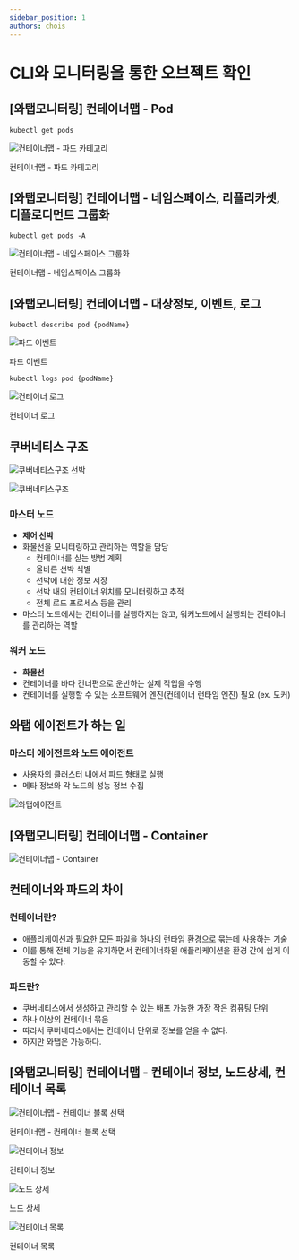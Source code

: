 ```yaml
---
sidebar_position: 1
authors: chois
---
```


# CLI와 모니터링을 통한 오브젝트 확인

## [와탭모니터링] 컨테이너맵 - Pod

```shell
kubectl get pods
```

![컨테이너맵 - 파드 카테고리](./img/컨테이너맵_파드_카테고리.png)

컨테이너맵 - 파드 카테고리

## [와탭모니터링] 컨테이너맵 - 네임스페이스, 리플리카셋, 디플로디먼트 그룹화

```shell
kubectl get pods -A
```

![컨테이너맵 - 네임스페이스 그룹화](./img/컨테이너맵_네임스페이스_그룹화.png)

컨테이너맵 - 네임스페이스 그룹화

## [와탭모니터링] 컨테이너맵 - 대상정보, 이벤트, 로그

```shell
kubectl describe pod {podName}
```

![파드 이벤트](./img/파드_이벤트.png)

파드 이벤트

```shell
kubectl logs pod {podName}
```

![컨테이너 로그](./img/컨테이너_로그.png)

컨테이너 로그

## 쿠버네티스 구조

![쿠버네티스구조 선박](./img/쿠버네티스구조_선박.png)

![쿠버네티스구조](./img/쿠버네티스구조.png)

### 마스터 노드

- **제어 선박**
- 화물선을 모니터링하고 관리하는 역할을 담당
    - 컨테이너를 싣는 방법 계획
    - 올바른 선박 식별
    - 선박에 대한 정보 저장
    - 선박 내의 컨테이너 위치를 모니터링하고 추적
    - 전체 로드 프로세스 등을 관리
- 마스터 노드에서는 컨테이너를 실행하지는 않고, 워커노드에서 실행되는 컨테이너를 관리하는 역할

### 워커 노드

- **화물선**
- 컨테이너를 바다 건너편으로 운반하는 실제 작업을 수행
- 컨테이너를 실행할 수 있는 소프트웨어 엔진(컨테이너 런타임 엔진) 필요 (ex. 도커)

## 와탭 에이전트가 하는 일

### 마스터 에이전트와 노드 에이전트

- 사용자의 클러스터 내에서 파드 형태로 실행
- 메타 정보와 각 노드의 성능 정보 수집

![와탭에이전트](./img/와탭에이전트.png)

## [와탭모니터링] 컨테이너맵 - Container

![컨테이너맵 - Container](./img/컨테이너맵_Container.png)

## 컨테이너와 파드의 차이

### 컨테이너란?

- 애플리케이션과 필요한 모든 파일을 하나의 런타임 환경으로 묶는데 사용하는 기술
- 이를 통해 전체 기능을 유지하면서 컨테이너화된 애플리케이션을 환경 간에 쉽게 이동할 수 있다.

### 파드란?

- 쿠버네티스에서 생성하고 관리할 수 있는 배포 가능한 가장 작은 컴퓨팅 단위
- 하나 이상의 컨테이너 묶음
- 따라서 쿠버네티스에서는 컨테이너 단위로 정보를 얻을 수 없다.
- 하지만 와탭은 가능하다.

## [와탭모니터링] 컨테이너맵 - 컨테이너 정보, 노드상세, 컨테이너 목록

![컨테이너맵 - 컨테이너 블록 선택](./img/컨테이너맵_컨테이너_블록선택.png)

컨테이너맵 - 컨테이너 블록 선택

![컨테이너 정보](./img/컨테이너_정보.png)

컨테이너 정보

![노드 상세](./img/노드_상세.png)

노드 상세

![컨테이너 목록](./img/컨테이너_목록.png)

컨테이너 목록